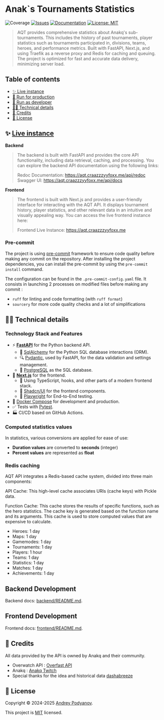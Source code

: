 # Anak`s Tournaments Statistics

![Coverage](https://img.shields.io/endpoint?url=https://gist.githubusercontent.com/CraazzzyyFoxx/1362ebafcd51d3f65dae7935b1d322eb/raw/pytest.json)
[![Issues](https://img.shields.io/github/issues/CraazzzyyFoxx/anak-tournaments)](https://github.com/CraazzzyyFoxx/anak-tournaments)
[![Documentation](https://img.shields.io/badge/documentation-yes-brightgreen.svg)](https://aqt.craazzzyyfoxx.me/api/redoc)
[![License: MIT](https://img.shields.io/github/license/CraazzzyyFoxx/anak-tournaments)](https://github.com/CraazzzyyFoxx/anak-tournaments/blob/master/LICENSE)

> AQT provides comprehensive statistics about Anakq's sub-tournaments. 
> This includes the history of past tournaments, player statistics such as tournaments participated in, divisions, teams, heroes, and performance metrics. 
> Built with FastAPI, Next.js, and using Traefik as a reverse proxy and Redis for caching and queuing. 
> The project is optimized for fast and accurate data delivery, minimizing server load.

## Table of contents

* [✨ Live instance](#-live-instance)
* [🐋 Run for production](#-run-for-production)
* [💽 Run as developer](#-run-as-developer)
* [👨‍💻 Technical details](#-technical-details)
* [🙏 Credits](#-credits)
* [📝 License](#-license)

## ✨ [Live instance](https://aqt.craazzzyyfoxx.me/)

**Backend**
> The backend is built with FastAPI and provides the core API functionality, including data retrieval, caching, and processing. 
> You can explore the backend API documentation using the following links:
> 
>Redoc Documentation: https://aqt.craazzzyyfoxx.me/api/redoc
>Swagger UI: https://aqt.craazzzyyfoxx.me/api/docs

**Frontend**
> The frontend is built with Next.js and provides a user-friendly interface for interacting with the AQT API. 
> It displays tournament history, player statistics, and other relevant data in an intuitive and visually appealing way. 
>You can access the live frontend instance here:
>
> Frontend Live Instance: https://aqt.craazzzyyfoxx.me

### Pre-commit

The project is using [pre-commit](https://pre-commit.com/) framework to ensure code quality before making any commit on the repository. After installing the project dependencies, you can install the pre-commit by using the `pre-commit install` command.

The configuration can be found in the `.pre-commit-config.yaml` file. It consists in launching 2 processes on modified files before making any commit :

- `ruff` for linting and code formatting (with `ruff format`)
- `sourcery` for more code quality checks and a lot of simplifications

## 👨‍💻 Technical details

### Technology Stack and Features

- ⚡ [**FastAPI**](https://fastapi.tiangolo.com) for the Python backend API.
    - 🧰 [SqlAlchemy](https://www.sqlalchemy.org/) for the Python SQL database interactions (ORM).
    - 🔍 [Pydantic](https://docs.pydantic.dev), used by FastAPI, for the data validation and settings management.
    - 💾 [PostgreSQL](https://www.postgresql.org) as the SQL database.
- 🚀 [**Next.js**](https://nextjs.org/) for the frontend.
    - 💃 Using TypeScript, hooks, and other parts of a modern frontend stack.
    - 🎨 [Shadcn/UI](https://ui.shadcn.com/) for the frontend components.
    - 🧪 [Playwright](https://playwright.dev) for End-to-End testing.
- 🐋 [Docker Compose](https://www.docker.com) for development and production.
- ✅ Tests with [Pytest](https://pytest.org).
- 🏭 CI/CD based on GitHub Actions.

### Computed statistics values

In statistics, various conversions are applied for ease of use:

- **Duration values** are converted to **seconds** (integer)
- **Percent values** are represented as **float**

### Redis caching

AQT API integrates a Redis-based cache system, divided into three main components:

API Cache: This high-level cache associates URIs (cache keys) with Pickle data.

Function Cache: This cache stores the results of specific functions, such as the hero statistics. The cache key is generated based on the function name and its arguments. This cache is used to store computed values that are expensive to calculate.

* Heroes: 1 day
* Maps: 1 day
* Gamemodes: 1 day
* Tournaments: 1 day
* Players: 1 hour
* Teams: 1 day
* Statistics: 1 day
* Matches: 1 day
* Achievements: 1 day

## Backend Development

Backend docs: [backend/README.md](./backend/README.md).

## Frontend Development

Frontend docs: [frontend/README.md](./frontend/README.md).

## 🙏 Credits

All data provided by the API is owned by Anakq and their community.

- Overwatch API : [Overfast API](https://github.com/TeKrop/overfast-api)
- Anakq : [Anakq Twitch](https://www.twitch.tv/anakq)
- Special thanks for the idea and historical data [dashabreeze](https://aqt.vercel.app/players)

## 📝 License

Copyright © 2024-2025 [Andrey Podyanov](https://github.com/CraazzzyyFoxx).

This project is [MIT](https://github.com/CraazzzyyFoxx/anak-tournaments/blob/master/LICENSE) licensed.
